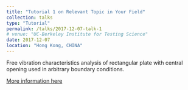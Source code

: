 ```yaml
---
title: "Tutorial 1 on Relevant Topic in Your Field"
collection: talks
type: "Tutorial"
permalink: /talks/2017-12-07-talk-1
# venue: "UC-Berkeley Institute for Testing Science"
date: 2017-12-07
location: "Hong Kong, CHINA"
---
```


Free vibration characteristics analysis of rectangular plate with central opening used in arbitrary boundary conditions.

[More information here](https://www.ingentaconnect.com/contentone/ince/incecp/2017/00000255/00000005/art00072#expand/collapse)

